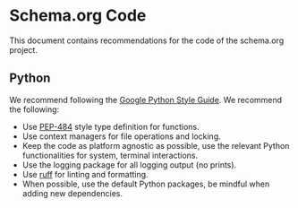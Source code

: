 # Schema.org Code

This document contains recommendations for the code of the schema.org project. 

## Python

We recommend following the [Google Python Style Guide](https://google.github.io/styleguide/pyguide.html). We recommend the following:

* Use [PEP-484](https://peps.python.org/pep-0484/) style type definition for functions.
* Use context managers for file operations and locking.
* Keep the code as platform agnostic as possible, use the relevant Python functionalities for system, terminal interactions.
* Use the logging package for all logging output (no prints).
* Use [ruff](https://github.com/astral-sh/ruff) for linting and formatting. 
* When possible, use the default Python packages, be mindful when adding new dependencies. 
